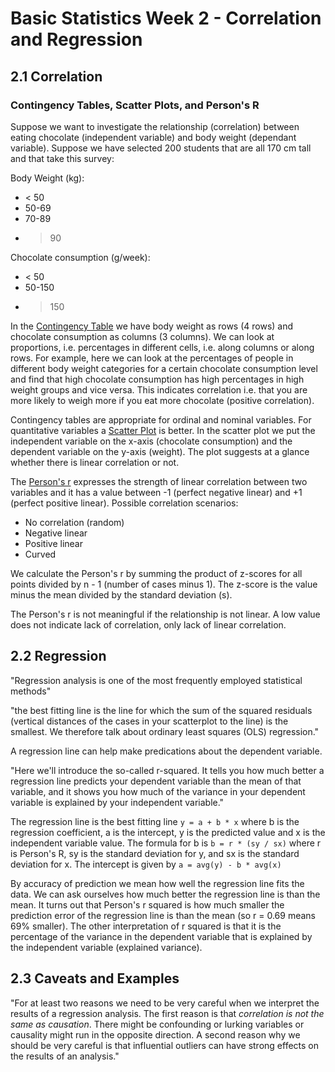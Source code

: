 # Basic Statistics Week 2 - Correlation and Regression

## 2.1 Correlation

### Contingency Tables, Scatter Plots, and Person's R

Suppose we want to investigate the relationship (correlation) between
eating chocolate (independent variable) and body weight (dependant variable). Suppose we have selected 200 students that are all 170 cm tall and that take this survey:

Body Weight (kg):

* < 50
* 50-69
* 70-89
* > 90

Chocolate consumption (g/week):

* < 50
* 50-150
* > 150

In the [Contingency Table](https://en.wikipedia.org/wiki/Contingency_table) we have body weight as rows (4 rows) and chocolate consumption as columns (3 columns). We can look at proportions, i.e. percentages in different cells, i.e. along columns or along rows. For example, here we can look at the percentages of people in different body weight categories for a certain chocolate consumption level and find that high chocolate consumption has high percentages in high weight groups and vice versa. This indicates correlation i.e. that you are more likely to weigh more if you eat more chocolate (positive correlation).

Contingency tables are appropriate for ordinal and nominal variables. For quantitative variables a [Scatter Plot](https://en.wikipedia.org/wiki/Scatter_plot) is better. In the scatter plot we put the independent variable on the x-axis (chocolate consumption) and the dependent variable on the y-axis (weight). The plot suggests at a glance whether there is linear correlation or not.

The [Person's r](https://en.wikipedia.org/wiki/Pearson_correlation_coefficient) expresses the strength of linear correlation between two variables and it has a value between -1 (perfect negative linear) and +1 (perfect positive linear). Possible correlation scenarios:

* No correlation (random)
* Negative linear
* Positive linear
* Curved

We calculate the Person's r by summing the product of z-scores for all points divided by n - 1 (number of cases minus 1). The z-score is the value minus the mean divided by the standard deviation (s).

The Person's r is not meaningful if the relationship is not linear. A low value does not indicate lack of correlation, only lack of linear correlation.

## 2.2 Regression

"Regression analysis is one of the most frequently employed statistical methods"

"the best fitting line is the line for which the sum of the squared residuals (vertical distances of the cases in your scatterplot to the line) is the smallest. We therefore talk about ordinary least squares (OLS) regression."

A regression line can help make predications about the dependent variable.

"Here we'll introduce the so-called r-squared. It tells you how much better a regression line predicts your dependent variable than the mean of that variable, and it shows you how much of the variance in your dependent variable is explained by your independent variable."

The regression line is the best fitting line `y = a + b * x` where
b is the regression coefficient, a is the intercept, y is the predicted value and x is the independent variable value. The formula for b is `b = r * (sy / sx)` where r is Person's R, sy is the standard deviation for y, and sx is the standard deviation for x. The intercept is given by `a = avg(y) - b * avg(x)`

By accuracy of prediction we mean how well the regression line fits the data. We can ask ourselves how much better the regression line is than the mean. It turns out that Person's r squared is how much smaller the prediction error of the regression line is than the mean (so r = 0.69 means 69% smaller). The other interpretation of r squared is that it is the percentage of the variance in the dependent variable that is explained by the independent variable (explained variance).

## 2.3 Caveats and Examples

"For at least two reasons we need to be very careful when we interpret the results of a regression analysis. The first reason is that *correlation is not the same as causation*. There might be confounding or lurking variables or causality might run in the opposite direction. A second reason why we should be very careful is that influential outliers can have strong effects on the results of an analysis."
